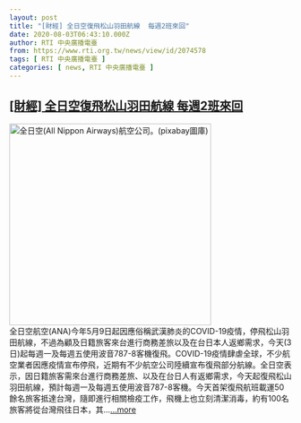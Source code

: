 ```yaml
---
layout: post
title: "[財經] 全日空復飛松山羽田航線  每週2班來回"
date: 2020-08-03T06:43:10.000Z
author: RTI 中央廣播電臺
from: https://www.rti.org.tw/news/view/id/2074578
tags: [ RTI 中央廣播電臺 ]
categories: [ news, RTI 中央廣播電臺 ]
---
```

<!--1596436990000-->
[[財經] 全日空復飛松山羽田航線  每週2班來回](https://www.rti.org.tw/news/view/id/2074578)
------

<div>
<img src="https://static.rti.org.tw/assets/thumbnails/2020/02/06/d7273ed8d955d5552b90d147c0f4178f.jpg" width="360" alt="全日空(All Nippon Airways)航空公司。(pixabay圖庫)" title="全日空(All Nippon Airways)航空公司。(pixabay圖庫)"><br>全日空航空(ANA)今年5月9日起因應俗稱武漢肺炎的COVID-19疫情，停飛松山羽田航線，不過為顧及日籍旅客來台進行商務差旅以及在台日本人返鄉需求，今天(3日)起每週一及每週五使用波音787-8客機復飛。COVID-19疫情肆虐全球，不少航空業者因應疫情宣布停飛，近期有不少航空公司陸續宣布復飛部分航線。全日空表示，因日籍旅客需來台進行商務差旅、以及在台日人有返鄉需求，今天起復飛松山羽田航線，預計每週一及每週五使用波音787-8客機。今天首架復飛航班載運50餘名旅客抵達台灣，隨即進行相關檢疫工作，飛機上也立刻清潔消毒，約有100名旅客將從台灣飛往日本，其...<a target="_blank" href="https://www.rti.org.tw/news/view/id/2074578">...more</a>
</div>
